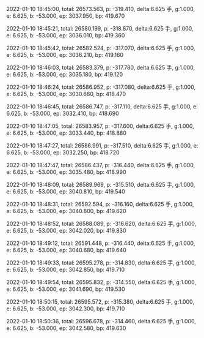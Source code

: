 2022-01-10 18:45:00, total: 26573.563, p: -319.410, delta:6.625 手, g:1.000, e: 6.625, b: -53.000, ep: 3037.950, bp: 419.670

2022-01-10 18:45:21, total: 26580.199, p: -318.870, delta:6.625 手, g:1.000, e: 6.625, b: -53.000, ep: 3036.010, bp: 419.360

2022-01-10 18:45:42, total: 26582.524, p: -317.070, delta:6.625 手, g:1.000, e: 6.625, b: -53.000, ep: 3036.210, bp: 419.160

2022-01-10 18:46:03, total: 26583.379, p: -317.780, delta:6.625 手, g:1.000, e: 6.625, b: -53.000, ep: 3035.180, bp: 419.120

2022-01-10 18:46:24, total: 26586.952, p: -317.080, delta:6.625 手, g:1.000, e: 6.625, b: -53.000, ep: 3030.680, bp: 418.470

2022-01-10 18:46:45, total: 26586.747, p: -317.110, delta:6.625 手, g:1.000, e: 6.625, b: -53.000, ep: 3032.410, bp: 418.690

2022-01-10 18:47:05, total: 26583.957, p: -317.600, delta:6.625 手, g:1.000, e: 6.625, b: -53.000, ep: 3033.440, bp: 418.880

2022-01-10 18:47:27, total: 26586.991, p: -317.510, delta:6.625 手, g:1.000, e: 6.625, b: -53.000, ep: 3032.250, bp: 418.720

2022-01-10 18:47:47, total: 26586.437, p: -316.440, delta:6.625 手, g:1.000, e: 6.625, b: -53.000, ep: 3035.480, bp: 418.990

2022-01-10 18:48:09, total: 26589.969, p: -315.510, delta:6.625 手, g:1.000, e: 6.625, b: -53.000, ep: 3040.810, bp: 419.540

2022-01-10 18:48:31, total: 26592.594, p: -316.160, delta:6.625 手, g:1.000, e: 6.625, b: -53.000, ep: 3040.800, bp: 419.620

2022-01-10 18:48:52, total: 26588.089, p: -316.620, delta:6.625 手, g:1.000, e: 6.625, b: -53.000, ep: 3042.020, bp: 419.830

2022-01-10 18:49:12, total: 26591.448, p: -316.440, delta:6.625 手, g:1.000, e: 6.625, b: -53.000, ep: 3040.680, bp: 419.640

2022-01-10 18:49:33, total: 26595.278, p: -314.830, delta:6.625 手, g:1.000, e: 6.625, b: -53.000, ep: 3042.850, bp: 419.710

2022-01-10 18:49:54, total: 26595.832, p: -314.550, delta:6.625 手, g:1.000, e: 6.625, b: -53.000, ep: 3041.690, bp: 419.530

2022-01-10 18:50:15, total: 26595.572, p: -315.380, delta:6.625 手, g:1.000, e: 6.625, b: -53.000, ep: 3042.300, bp: 419.710

2022-01-10 18:50:36, total: 26596.678, p: -314.460, delta:6.625 手, g:1.000, e: 6.625, b: -53.000, ep: 3042.580, bp: 419.630